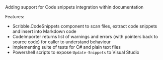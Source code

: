 
Adding support for Code snippets integration within documentation

 Features:

  - Scribble.CodeSnippets component to scan files, extract code snippets and insert into Markdown code
  - CodeImporter returns list of warnings and errors (with pointers back to source code) for caller to understand behaviour
  - implementing suite of tests for C# and plain text files 
  - Powershell scripts to expose `Update-Snippets` to Visual Studio


